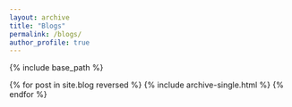 ```yaml
---
layout: archive
title: "Blogs"
permalink: /blogs/
author_profile: true
---
```


{% include base_path %}

{% for post in site.blog reversed %}
  {% include archive-single.html %}
{% endfor %}